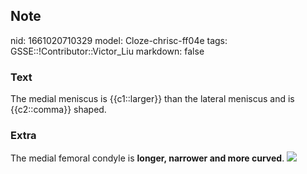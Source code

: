 ## Note
nid: 1661020710329
model: Cloze-chrisc-ff04e
tags: GSSE::!Contributor::Victor_Liu
markdown: false

### Text
The medial meniscus is {{c1::larger}} than the lateral meniscus and is {{c2::comma}} shaped.

### Extra
The medial femoral condyle is <b>longer, narrower and more
curved</b>. <img src= 
"paste-c6e2780e1d6f154fa49572535f4bddc2879d9725.jpg">
